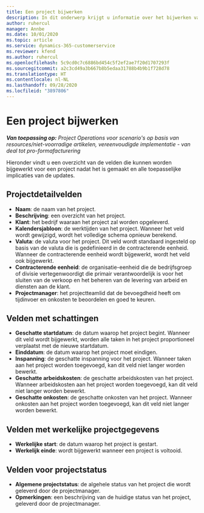 ```yaml
---
title: Een project bijwerken
description: In dit onderwerp krijgt u informatie over het bijwerken van projecten in Project Operations.
author: ruhercul
manager: Annbe
ms.date: 10/01/2020
ms.topic: article
ms.service: dynamics-365-customerservice
ms.reviewer: kfend
ms.author: ruhercul
ms.openlocfilehash: 5c9cd0c7c6886bd454c5f2ef2ae7f20d1707293f
ms.sourcegitcommit: a2c3cd49a3b667b8b5edaa31788b4b9b1f728d78
ms.translationtype: HT
ms.contentlocale: nl-NL
ms.lasthandoff: 09/28/2020
ms.locfileid: "3897806"
---
```

# <a name="update-a-project"></a>Een project bijwerken

_**Van toepassing op:** Project Operations voor scenario's op basis van resources/niet-voorradige artikelen, vereenvoudigde implementatie - van deal tot pro-formafacturering_

Hieronder vindt u een overzicht van de velden die kunnen worden bijgewerkt voor een project nadat het is gemaakt en alle toepasselijke implicaties van de updates.

## <a name="project-detail-fields"></a>Projectdetailvelden

- **Naam**: de naam van het project.
- **Beschrijving**: een overzicht van het project.
- **Klant**: het bedrijf waaraan het project zal worden opgeleverd.
- **Kalendersjabloon**: de werktijden van het project. Wanneer het veld wordt gewijzigd, wordt het volledige schema opnieuw berekend.
- **Valuta**: de valuta voor het project. Dit veld wordt standaard ingesteld op basis van de valuta die is gedefinieerd in de contracterende eenheid. Wanneer de contracterende eenheid wordt bijgewerkt, wordt het veld ook bijgewerkt.
- **Contracterende eenheid**: de organisatie-eenheid die de bedrijfsgroep of divisie vertegenwoordigt die primair verantwoordelijk is voor het sluiten van de verkoop en het beheren van de levering van arbeid en diensten aan de klant. 
- **Projectmanager**: het projectteamlid dat de bevoegdheid heeft om tijdinvoer en onkosten te beoordelen en goed te keuren.

## <a name="estimate-fields"></a>Velden met schattingen

- **Geschatte startdatum**: de datum waarop het project begint. Wanneer dit veld wordt bijgewerkt, worden alle taken in het project proportioneel verplaatst met de nieuwe startdatum.
- **Einddatum**: de datum waarop het project moet eindigen.
- **Inspanning**: de geschatte inspanning voor het project. Wanneer taken aan het project worden toegevoegd, kan dit veld niet langer worden bewerkt.
- **Geschatte arbeidskosten**: de geschatte arbeidskosten van het project. Wanneer arbeidskosten aan het project worden toegevoegd, kan dit veld niet langer worden bewerkt.
- **Geschatte onkosten**: de geschatte onkosten van het project. Wanneer onkosten aan het project worden toegevoegd, kan dit veld niet langer worden bewerkt.

## <a name="project-actual-fields"></a>Velden met werkelijke projectgegevens
- **Werkelijke start**: de datum waarop het project is gestart.
- **Werkelijk einde**: wordt bijgewerkt wanneer een project is voltooid.

## <a name="project-status-fields"></a>Velden voor projectstatus

- **Algemene projectstatus**: de algehele status van het project die wordt geleverd door de projectmanager.
- **Opmerkingen**: een beschrijving van de huidige status van het project, geleverd door de projectmanager.

